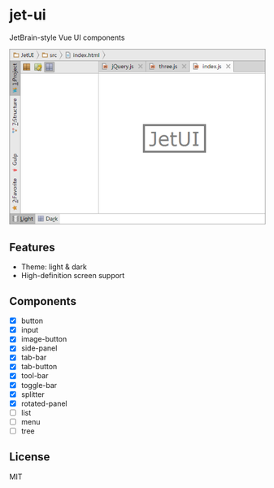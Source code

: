# jet-ui

JetBrain-style Vue UI components

<!-- [Docs](http://jarvisniu.com/JetUI/ide.html) -->

[![](screenshot.png)](http://jarvisniu.com/JetUI/ide.html)

## Features

- Theme: light & dark
- High-definition screen support

## Components

- [x] button
- [x] input
- [x] image-button
- [x] side-panel
- [x] tab-bar
- [x] tab-button
- [x] tool-bar
- [x] toggle-bar
- [x] splitter
- [x] rotated-panel
- [ ] list
- [ ] menu
- [ ] tree

## License

MIT
